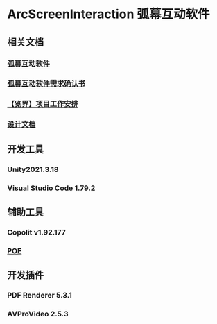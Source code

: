 # ArcScreenInteraction 弧幕互动软件
## 相关文档
### [弧幕互动软件](https://yanmeego.feishu.cn/docx/FDmNdLgv1oTWTPxKliicOgj8nLf)
### [弧幕互动软件需求确认书](https://yanmeego.feishu.cn/docx/LJXmdpfNForvC3xVA4kcvqY7nwd)
### [【览界】项目工作安排](https://yanmeego.feishu.cn/docx/L8hOdIZHyo6xjAxdlXUcL63lnkf)
### [设计文档]()

## 开发工具
### Unity2021.3.18
### Visual Studio Code 1.79.2
## 辅助工具
### Copolit v1.92.177
### [POE](https://poe.com/ChatGPT)

## 开发插件
### PDF Renderer 5.3.1
### AVProVideo 2.5.3


